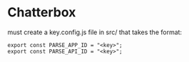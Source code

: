 Chatterbox
=========

must create a key.config.js file in src/ that takes the format:

```
export const PARSE_APP_ID = "<key>";
export const PARSE_API_ID = "<key>";
```